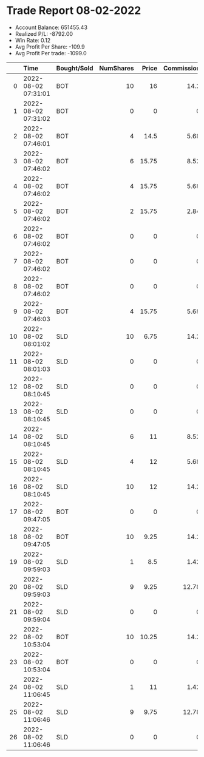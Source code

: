 # Trade Report 08-02-2022
- Account Balance: 651455.43
- Realized P/L: -8792.00
- Win Rate: 0.12
- Avg Profit Per Share: -109.9
- Avg Profit Per trade: -1099.0

|    | Time                | Bought/Sold   |   NumShares |   Price |   Commission |   RealizedPL | Name                 |
|---:|:--------------------|:--------------|------------:|--------:|-------------:|-------------:|:---------------------|
|  0 | 2022-08-02 07:31:01 | BOT           |          10 |   16    |        14.2  |         0    | Shares of ES 4105.0P |
|  1 | 2022-08-02 07:31:02 | BOT           |           0 |    0    |         0    |         0    | Short Bulldog 005    |
|  2 | 2022-08-02 07:46:01 | BOT           |           4 |   14.5  |         5.68 |         0    | Shares of ES 4110.0P |
|  3 | 2022-08-02 07:46:02 | BOT           |           6 |   15.75 |         8.52 |         0    | Shares of ES 4110.0P |
|  4 | 2022-08-02 07:46:02 | BOT           |           4 |   15.75 |         5.68 |         0    | Shares of ES 4110.0P |
|  5 | 2022-08-02 07:46:02 | BOT           |           2 |   15.75 |         2.84 |         0    | Shares of ES 4110.0P |
|  6 | 2022-08-02 07:46:02 | BOT           |           0 |    0    |         0    |         0    | Short Bulldog 005    |
|  7 | 2022-08-02 07:46:02 | BOT           |           0 |    0    |         0    |         0    | Short Bulldog 003    |
|  8 | 2022-08-02 07:46:02 | BOT           |           0 |    0    |         0    |         0    | Short Pointer 001    |
|  9 | 2022-08-02 07:46:03 | BOT           |           4 |   15.75 |         5.68 |         0    | Shares of ES 4110.0P |
| 10 | 2022-08-02 08:01:02 | SLD           |          10 |    6.75 |        14.2  |     -4653.4  | Shares of ES 4105.0P |
| 11 | 2022-08-02 08:01:03 | SLD           |           0 |    0    |         0    |         0    | Short Bulldog 005    |
| 12 | 2022-08-02 08:10:45 | SLD           |           0 |    0    |         0    |         0    | Short Bulldog 003    |
| 13 | 2022-08-02 08:10:45 | SLD           |           0 |    0    |         0    |         0    | Short Pointer 001    |
| 14 | 2022-08-02 08:10:45 | SLD           |           6 |   11    |         8.52 |     -1367.04 | Shares of ES 4110.0P |
| 15 | 2022-08-02 08:10:45 | SLD           |           4 |   12    |         5.68 |      -711.36 | Shares of ES 4110.0P |
| 16 | 2022-08-02 08:10:45 | SLD           |          10 |   12    |        14.2  |     -1778.4  | Shares of ES 4110.0P |
| 17 | 2022-08-02 09:47:05 | BOT           |           0 |    0    |         0    |         0    | Short Pointer 001    |
| 18 | 2022-08-02 09:47:05 | BOT           |          10 |    9.25 |        14.2  |         0    | Shares of ES 4140.0P |
| 19 | 2022-08-02 09:59:03 | SLD           |           1 |    8.5  |         1.42 |       -40.34 | Shares of ES 4140.0P |
| 20 | 2022-08-02 09:59:03 | SLD           |           9 |    9.25 |        12.78 |       -25.56 | Shares of ES 4140.0P |
| 21 | 2022-08-02 09:59:04 | SLD           |           0 |    0    |         0    |         0    | Short Pointer 001    |
| 22 | 2022-08-02 10:53:04 | BOT           |          10 |   10.25 |        14.2  |         0    | Shares of ES 4105.0C |
| 23 | 2022-08-02 10:53:04 | BOT           |           0 |    0    |         0    |         0    | Long Pointer 001     |
| 24 | 2022-08-02 11:06:45 | SLD           |           1 |   11    |         1.42 |        34.66 | Shares of ES 4105.0C |
| 25 | 2022-08-02 11:06:46 | SLD           |           9 |    9.75 |        12.78 |      -250.56 | Shares of ES 4105.0C |
| 26 | 2022-08-02 11:06:46 | SLD           |           0 |    0    |         0    |         0    | Long Pointer 001     |